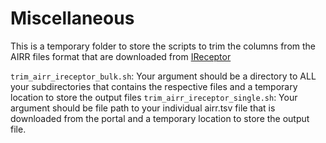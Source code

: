 # Miscellaneous

This is a temporary folder to store the scripts to trim the columns from the AIRR files format that are downloaded from [IReceptor](https://gateway.ireceptor.org/)

`trim_airr_ireceptor_bulk.sh`: Your argument should be a directory to ALL your subdirectories that contains the respective files and a temporary location to store the output files
`trim_airr_ireceptor_single.sh`: Your argument should be file path to your individual airr.tsv file that is downloaded from the portal and a temporary location to store the output file.
